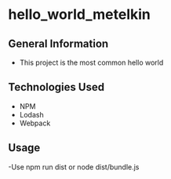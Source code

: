 # hello_world_metelkin

## General Information
 - This project is the most common hello world
 
## Technologies Used 
 - NPM
 - Lodash
 - Webpack

## Usage
 -Use npm run dist or node dist/bundle.js